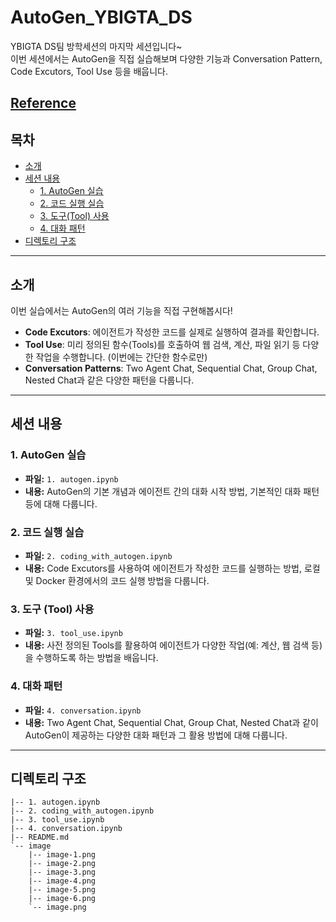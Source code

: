 # AutoGen_YBIGTA_DS

YBIGTA DS팀 방학세션의 마지막 세션입니다~  
이번 세션에서는 AutoGen을 직접 실습해보며 다양한 기능과 Conversation Pattern, Code Excutors, Tool Use 등을 배웁니다.

[Reference](https://microsoft.github.io/autogen/0.2/docs/tutorial/)
---

## 목차

- [소개](#소개)
- [세션 내용](#세션-내용)
  - [1. AutoGen 실습](#1-autogen-실습)
  - [2. 코드 실행 실습](#2-코드-실행-실습)
  - [3. 도구(Tool) 사용](#3-도구-tool-사용)
  - [4. 대화 패턴](#4-대화-패턴)
- [디렉토리 구조](#디렉토리-구조)

---

## 소개

이번 실습에서는 AutoGen의 여러 기능을 직접 구현해봅시다!
- **Code Excutors**: 에이전트가 작성한 코드를 실제로 실행하여 결과를 확인합니다.
- **Tool Use**: 미리 정의된 함수(Tools)를 호출하여 웹 검색, 계산, 파일 읽기 등 다양한 작업을 수행합니다. (이번에는 간단한 함수로만)
- **Conversation Patterns**: Two Agent Chat, Sequential Chat, Group Chat, Nested Chat과 같은 다양한 패턴을 다룹니다.

---

## 세션 내용

### 1. AutoGen 실습
- **파일:** `1. autogen.ipynb`  
- **내용:** AutoGen의 기본 개념과 에이전트 간의 대화 시작 방법, 기본적인 대화 패턴 등에 대해 다룹니다.

### 2. 코드 실행 실습
- **파일:** `2. coding_with_autogen.ipynb`  
- **내용:** Code Excutors를 사용하여 에이전트가 작성한 코드를 실행하는 방법, 로컬 및 Docker 환경에서의 코드 실행 방법을 다룹니다.

### 3. 도구 (Tool) 사용
- **파일:** `3. tool_use.ipynb`  
- **내용:** 사전 정의된 Tools를 활용하여 에이전트가 다양한 작업(예: 계산, 웹 검색 등)을 수행하도록 하는 방법을 배웁니다.

### 4. 대화 패턴
- **파일:** `4. conversation.ipynb`  
- **내용:** Two Agent Chat, Sequential Chat, Group Chat, Nested Chat과 같이 AutoGen이 제공하는 다양한 대화 패턴과 그 활용 방법에 대해 다룹니다.

---

## 디렉토리 구조

```plaintext
|-- 1. autogen.ipynb
|-- 2. coding_with_autogen.ipynb
|-- 3. tool_use.ipynb
|-- 4. conversation.ipynb
|-- README.md
`-- image
    |-- image-1.png
    |-- image-2.png
    |-- image-3.png
    |-- image-4.png
    |-- image-5.png
    |-- image-6.png
    `-- image.png

